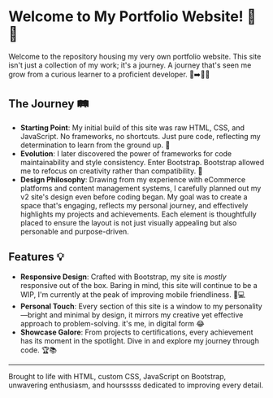 # Welcome to My Portfolio Website! 🎨🚀

Welcome to the repository housing my very own portfolio website. This site isn't just a collection of my work; it's a journey. A journey that's seen me grow from a curious learner to a proficient developer. 🌱➡️👩‍💻

## The Journey 🛤️

- **Starting Point**: My initial build of this site was raw HTML, CSS, and JavaScript. No frameworks, no shortcuts. Just pure code, reflecting my determination to learn from the ground up. 📖
- **Evolution**: I later discovered the power of frameworks for code maintainability and style consistency. Enter Bootstrap. Bootstrap allowed me to refocus on creativity rather than compatibility. 🔄
- **Design Philosophy**: Drawing from my experience with eCommerce platforms and content management systems, I carefully planned out my v2 site's design even before coding began. My goal was to create a space that's engaging, reflects my personal journey, and effectively highlights my projects and achievements. Each element is thoughtfully placed to ensure the layout is not just visually appealing but also personable and purpose-driven. 

## Features 💡

- **Responsive Design**: Crafted with Bootstrap, my site is _mostly_ responsive out of the box. Baring in mind, this site will continue to be a WIP, I'm currently at the peak of improving mobile friendliness. 📱💻
- **Personal Touch**: Every section of this site is a window to my personality—bright and minimal by design, it mirrors my creative yet effective approach to problem-solving. it's me, in digital form 😂
- **Showcase Galore**: From projects to certifications, every achievement has its moment in the spotlight. Dive in and explore my journey through code. 🏆📚


---

Brought to life with HTML, custom CSS, JavaScript on Bootstrap, unwavering enthusiasm, and hoursssss dedicated to improving every detail.
